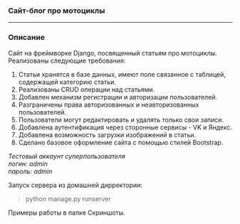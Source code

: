 ### Сайт-блог про мотоциклы

---

### Описание
Сайт на фреймворке Django, посвященный статьям про мотоциклы. Реализованы следующие требования:  
1. Статьи хранятся в базе данных, имеют поле связанное с таблицей, содержащей категорию статьи.
2. Реализованы CRUD операции над статьями.
3. Добавлен механизм регистрации и авторизации пользователей.
4. Разграничены права авторизованных и неавторизованных пользователей.
5. Пользователи могут редактировать и удалять только свои записи.
6. Добавлена аутентификация через сторонные сервисы - VK и Яндекс.
7. Добавлена возможность загрузки изображений в статьи.
8. Сделано базовое оформление сайта с помощью стилей Bootstrap.

*Тестовый аккаунт суперпользователя  
логин: admin  
пароль: admin*  

Запуск сервера из домашней дирректории:
>python manage.py runserver

Примеры работы в папке Скриншоты.